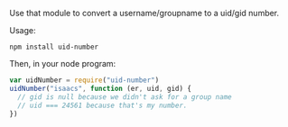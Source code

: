 Use that module to convert a username/groupname to a uid/gid number.

Usage:

```
npm install uid-number
```

Then, in your node program:

```javascript
var uidNumber = require("uid-number")
uidNumber("isaacs", function (er, uid, gid) {
  // gid is null because we didn't ask for a group name
  // uid === 24561 because that's my number.
})
```
